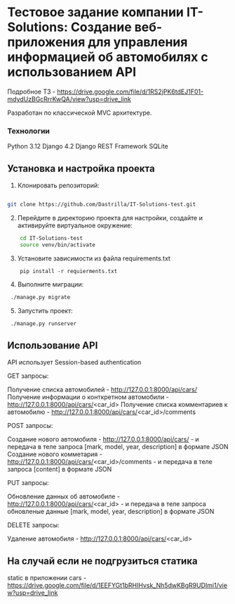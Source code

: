 # Тестовое задание компании IT-Solutions: Создание веб-приложения для управления информацией об автомобилях с использованием API

Подробное ТЗ - https://drive.google.com/file/d/1RS2jPK6tdEJ1F01-mdydUzBGcRrrKwQA/view?usp=drive_link


Разработан по классической MVC архитектуре.

### Технологии
Python 3.12
Django 4.2
Django REST Framework
SQLite

Установка и настройка проекта
----------
1. Клонировать репозиторий:
```bash

git clone https://github.com/Dastrilla/IT-Solutions-test.git

```

2. Перейдите в директорию проекта для настройки, создайте и активируйте виртуальное окружение:
```bash
    cd IT-Solutions-test
    source venv/bin/activate
```

3. Установите зависимости из файла requirements.txt
```bush
    pip install -r requierments.txt
```

4. Выполните миграции:
```bash
 ./manage.py migrate
```

5. Запустить проект:
```bash
 ./manage.py runserver
```

Использование API
----------
API использует Session-based authentication

GET запросы:

Получение списка автомобилей  - http://127.0.0.1:8000/api/cars/
Получение информации о конткретном автомобили - http://127.0.0.1:8000/api/cars/<car_id>
Получение списка комментариев к автомобилю - http://127.0.0.1:8000/api/cars/<car_id>/comments

POST запросы:

Создание нового автомобиля - http://127.0.0.1:8000/api/cars/ - и передача в теле запроса [mark, model, year, description] в формате JSON
Создание нового комметария - http://127.0.0.1:8000/api/cars/<car_id>/comments - и передача в теле запроса [content] в формате JSON

PUT запросы:

Обновление данных об автомобиле - http://127.0.0.1:8000/api/cars/<car_id> - и передача в теле запроса обновленые данные [mark, model, year, description] в формате JSON

DELETE запросы:

Удаление автомобиля - http://127.0.0.1:8000/api/cars/<car_id>


На случай если не подгрузиться статика
----------
static в приложении cars - https://drive.google.com/file/d/1EEFYGt1bRHIHvsk_Nh5dwKBgR9UDImi1/view?usp=drive_link